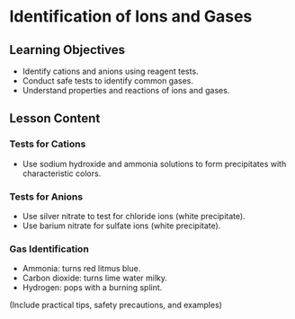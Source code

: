 # Identification of Ions and Gases

## Learning Objectives
- Identify cations and anions using reagent tests.
- Conduct safe tests to identify common gases.
- Understand properties and reactions of ions and gases.

## Lesson Content
### Tests for Cations
- Use sodium hydroxide and ammonia solutions to form precipitates with characteristic colors.

### Tests for Anions
- Use silver nitrate to test for chloride ions (white precipitate).
- Use barium nitrate for sulfate ions (white precipitate).

### Gas Identification
- Ammonia: turns red litmus blue.
- Carbon dioxide: turns lime water milky.
- Hydrogen: pops with a burning splint.

(Include practical tips, safety precautions, and examples)
